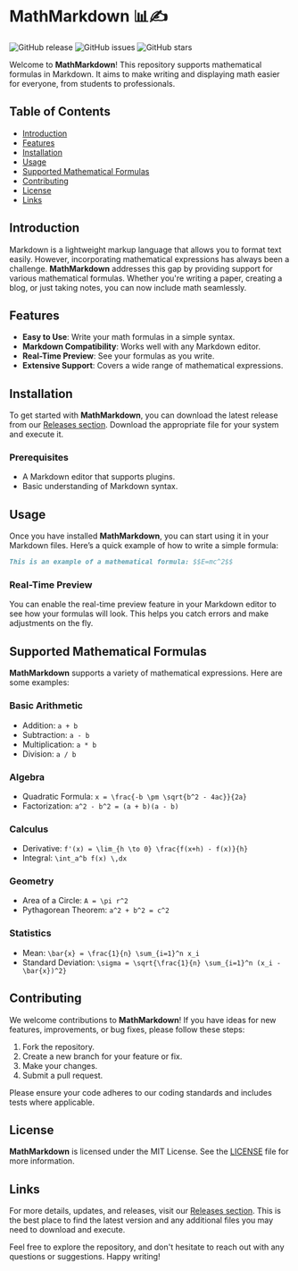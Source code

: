 # MathMarkdown 📊✍️

![GitHub release](https://img.shields.io/github/release/jellynemone/MathMarkdown.svg)
![GitHub issues](https://img.shields.io/github/issues/jellynemone/MathMarkdown.svg)
![GitHub stars](https://img.shields.io/github/stars/jellynemone/MathMarkdown.svg)

Welcome to **MathMarkdown**! This repository supports mathematical formulas in Markdown. It aims to make writing and displaying math easier for everyone, from students to professionals.

## Table of Contents

- [Introduction](#introduction)
- [Features](#features)
- [Installation](#installation)
- [Usage](#usage)
- [Supported Mathematical Formulas](#supported-mathematical-formulas)
- [Contributing](#contributing)
- [License](#license)
- [Links](#links)

## Introduction

Markdown is a lightweight markup language that allows you to format text easily. However, incorporating mathematical expressions has always been a challenge. **MathMarkdown** addresses this gap by providing support for various mathematical formulas. Whether you're writing a paper, creating a blog, or just taking notes, you can now include math seamlessly.

## Features

- **Easy to Use**: Write your math formulas in a simple syntax.
- **Markdown Compatibility**: Works well with any Markdown editor.
- **Real-Time Preview**: See your formulas as you write.
- **Extensive Support**: Covers a wide range of mathematical expressions.

## Installation

To get started with **MathMarkdown**, you can download the latest release from our [Releases section](https://github.com/jellynemone/MathMarkdown/releases). Download the appropriate file for your system and execute it.

### Prerequisites

- A Markdown editor that supports plugins.
- Basic understanding of Markdown syntax.

## Usage

Once you have installed **MathMarkdown**, you can start using it in your Markdown files. Here’s a quick example of how to write a simple formula:

```markdown
This is an example of a mathematical formula: $$E=mc^2$$
```

### Real-Time Preview

You can enable the real-time preview feature in your Markdown editor to see how your formulas will look. This helps you catch errors and make adjustments on the fly.

## Supported Mathematical Formulas

**MathMarkdown** supports a variety of mathematical expressions. Here are some examples:

### Basic Arithmetic

- Addition: `a + b`
- Subtraction: `a - b`
- Multiplication: `a * b`
- Division: `a / b`

### Algebra

- Quadratic Formula: `x = \frac{-b \pm \sqrt{b^2 - 4ac}}{2a}`
- Factorization: `a^2 - b^2 = (a + b)(a - b)`

### Calculus

- Derivative: `f'(x) = \lim_{h \to 0} \frac{f(x+h) - f(x)}{h}`
- Integral: `\int_a^b f(x) \,dx`

### Geometry

- Area of a Circle: `A = \pi r^2`
- Pythagorean Theorem: `a^2 + b^2 = c^2`

### Statistics

- Mean: `\bar{x} = \frac{1}{n} \sum_{i=1}^n x_i`
- Standard Deviation: `\sigma = \sqrt{\frac{1}{n} \sum_{i=1}^n (x_i - \bar{x})^2}`

## Contributing

We welcome contributions to **MathMarkdown**! If you have ideas for new features, improvements, or bug fixes, please follow these steps:

1. Fork the repository.
2. Create a new branch for your feature or fix.
3. Make your changes.
4. Submit a pull request.

Please ensure your code adheres to our coding standards and includes tests where applicable.

## License

**MathMarkdown** is licensed under the MIT License. See the [LICENSE](LICENSE) file for more information.

## Links

For more details, updates, and releases, visit our [Releases section](https://github.com/jellynemone/MathMarkdown/releases). This is the best place to find the latest version and any additional files you may need to download and execute.

Feel free to explore the repository, and don't hesitate to reach out with any questions or suggestions. Happy writing!